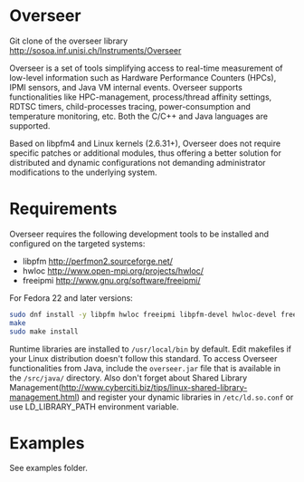 # Overseer
Git clone of the overseer library http://sosoa.inf.unisi.ch/Instruments/Overseer

Overseer is a set of tools simplifying access to real-time measurement of low-level information such as 
Hardware Performance Counters (HPCs), IPMI sensors, and Java VM internal events. 
Overseer supports functionalities like HPC-management, process/thread affinity settings, 
RDTSC timers, child-processes tracing, power-consumption and temperature monitoring, etc. 
Both the C/C++ and Java languages are supported. 

Based on libpfm4 and Linux kernels (2.6.31+), Overseer does not require specific patches or additional modules, thus offering a better solution for distributed and dynamic configurations not demanding administrator modifications to the underlying system.

# Requirements

Overseer requires the following development tools to be installed and configured on the targeted systems:
- libpfm http://perfmon2.sourceforge.net/
- hwloc http://www.open-mpi.org/projects/hwloc/
- freeipmi http://www.gnu.org/software/freeipmi/

For Fedora 22 and later versions:
```bash
sudo dnf install -y libpfm hwloc freeipmi libpfm-devel hwloc-devel freeipmi-devel
make
sudo make install
```

Runtime libraries are installed to ```/usr/local/bin``` by default. Edit makefiles if your Linux distribution doesn't follow this standard. 
To access Overseer functionalities from Java, include the ```overseer.jar``` file that is available in the ```/src/java/``` directory.
Also don't forget about Shared Library Management(http://www.cyberciti.biz/tips/linux-shared-library-management.html) and register your dynamic libraries in ```/etc/ld.so.conf``` or use LD_LIBRARY_PATH environment variable.

# Examples

See examples folder.
